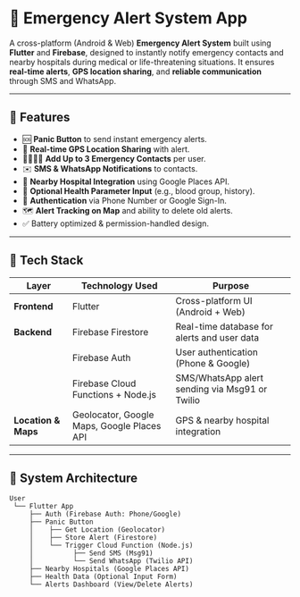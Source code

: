 # 🚨 Emergency Alert System App

A cross-platform (Android & Web) **Emergency Alert System** built using **Flutter** and **Firebase**, designed to instantly notify emergency contacts and nearby hospitals during medical or life-threatening situations. It ensures **real-time alerts**, **GPS location sharing**, and **reliable communication** through SMS and WhatsApp.

---

## 📱 Features

- 🆘 **Panic Button** to send instant emergency alerts.
- 📍 **Real-time GPS Location Sharing** with alert.
- 👨‍👩‍👧‍👦 **Add Up to 3 Emergency Contacts** per user.
- ✉️ **SMS & WhatsApp Notifications** to contacts.
- 🏥 **Nearby Hospital Integration** using Google Places API.
- 🧾 **Optional Health Parameter Input** (e.g., blood group, history).
- 🔐 **Authentication** via Phone Number or Google Sign-In.
- 🗺️ **Alert Tracking on Map** and ability to delete old alerts.
- ✅ Battery optimized & permission-handled design.

---

## 🧱 Tech Stack

| Layer             | Technology Used                     | Purpose |
|------------------|-------------------------------------|---------|
| **Frontend**      | Flutter                             | Cross-platform UI (Android + Web) |
| **Backend**       | Firebase Firestore                  | Real-time database for alerts and user data |
|                   | Firebase Auth                       | User authentication (Phone & Google) |
|                   | Firebase Cloud Functions + Node.js  | SMS/WhatsApp alert sending via Msg91 or Twilio |
| **Location & Maps** | Geolocator, Google Maps, Google Places API | GPS & nearby hospital integration |

---

## 🧪 System Architecture

```plaintext
User
 └── Flutter App
     ├── Auth (Firebase Auth: Phone/Google)
     ├── Panic Button
     │    ├── Get Location (Geolocator)
     │    ├── Store Alert (Firestore)
     │    └── Trigger Cloud Function (Node.js)
     │          ├── Send SMS (Msg91)
     │          └── Send WhatsApp (Twilio API)
     ├── Nearby Hospitals (Google Places API)
     ├── Health Data (Optional Input Form)
     └── Alerts Dashboard (View/Delete Alerts)
